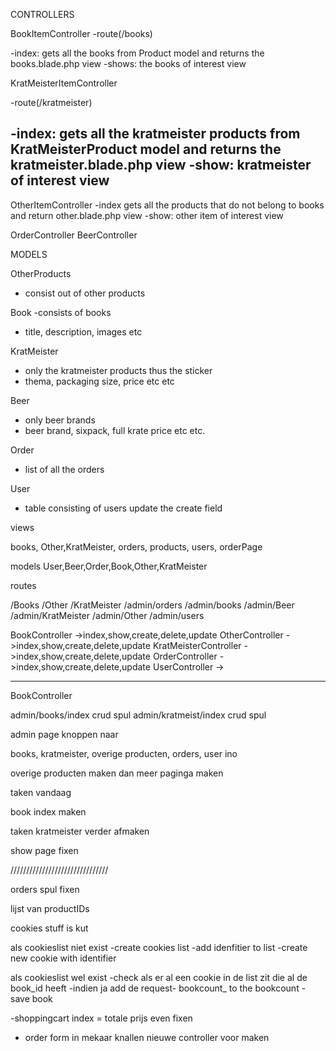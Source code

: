 CONTROLLERS

BookItemController
-route(/books)

-index: gets all the books from Product model and returns the books.blade.php view
-shows: the books of interest view

KratMeisterItemController

-route(/kratmeister)

-index: gets all the kratmeister products from KratMeisterProduct model and returns the kratmeister.blade.php view
-show: kratmeister of interest view
-

OtherItemController
-index gets all the products that do not belong to books and return other.blade.php view
-show: other item of interest view






OrderController
BeerController

MODELS

OtherProducts
- consist out of other products

Book
-consists of books
- title, description, images etc

KratMeister
- only the kratmeister products thus the sticker
- thema, packaging size, price etc etc

Beer
- only beer brands
- beer brand, sixpack, full krate price etc etc.

Order
- list of all the orders

User
- table consisting of users update the create field



views

books, Other,KratMeister, orders, products, users, orderPage

models
User,Beer,Order,Book,Other,KratMeister

routes

/Books 
/Other 
/KratMeister 
/admin/orders
/admin/books
/admin/Beer
/admin/KratMeister
/admin/Other 
/admin/users

BookController ->index,show,create,delete,update
OtherController ->index,show,create,delete,update
KratMeisterController ->index,show,create,delete,update
OrderController ->index,show,create,delete,update
UserController ->



-------

BookController



admin/books/index crud spul
admin/kratmeist/index  crud spul


admin page knoppen naar 

books, kratmeister, overige producten, orders, user ino


overige producten maken dan meer paginga maken 


taken vandaag

book index maken



taken kratmeister verder afmaken

show page fixen



///////////////////////////////

orders spul fixen

lijst van productIDs



cookies stuff is kut 


als cookieslist niet exist
    -create cookies list
    -add idenfitier to list
    -create new cookie with identifier

als cookieslist wel exist
    -check als er al een cookie in de list zit die al de book_id heeft
    -indien ja add de request- bookcount_ to the bookcount
    - save book



-shoppingcart index = totale prijs even fixen
- order form in mekaar knallen nieuwe controller voor maken

